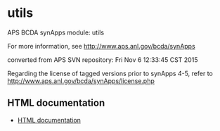 # utils
APS BCDA synApps module: utils

For more information, see
   http://www.aps.anl.gov/bcda/synApps

converted from APS SVN repository: Fri Nov  6 12:33:45 CST 2015

Regarding the license of tagged versions prior to synApps 4-5,
refer to http://www.aps.anl.gov/bcda/synApps/license.php

## HTML documentation

* [HTML documentation](http://htmlpreview.github.com/?https://github.com/EPICS-synApps/utils/blob/master/documentation/README.md)

